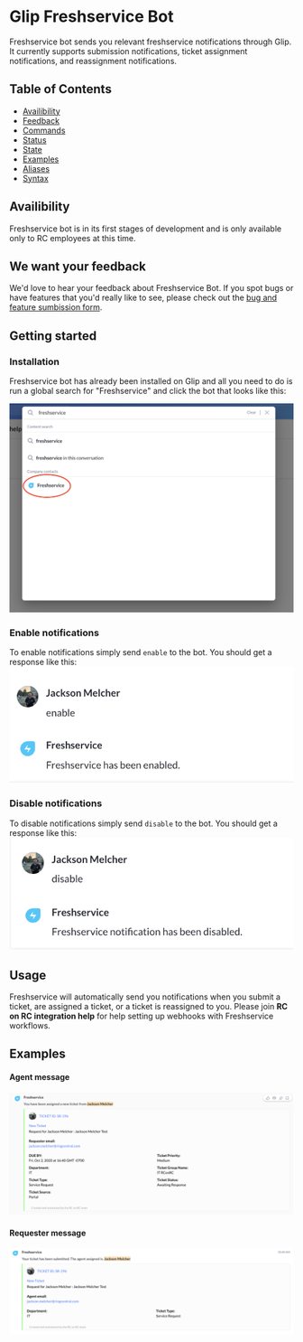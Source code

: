 # Glip Freshservice Bot

Freshservice bot sends you relevant freshservice notifications through Glip. It currently supports submission notifications, ticket assignment notifications, and reassignment notifications.

## Table of Contents

-   [Availibility](#Availibility)
-   [Feedback](#We-want-your-feedback)
-   [Commands](#Commands)
-   [Status](#Status)
-   [State](#State)
-   [Examples](#Examples)
-   [Aliases](#Aliases)
-   [Syntax](#Syntax)

## Availibility

Freshservice bot is in its first stages of development and is only available only to RC employees at this time.

## We want your feedback

We'd love to hear your feedback about Freshservice Bot. If you spot bugs or have features that you'd really like to see, please check out the [bug and feature sumbission form](https://forms.gle/KKYKVVoxUN5z32dY7).

## Getting started

### Installation

Freshservice bot has already been installed on Glip and all you need to do is run a global search for "Freshservice" and click the bot that looks like this:

![Global Search screenshot](images/search.png)

### Enable notifications

To enable notifications simply send `enable` to the bot. You should get a response like this:
![](images/enable.png)

### Disable notifications

To disable notifications simply send `disable` to the bot. You should get a response like this:
![](images/disable.png)

## Usage

Freshservice will automatically send you notifications when you submit a ticket, are assigned a ticket, or a ticket is reassigned to you. Please join **RC on RC integration help** for help setting up webhooks with Freshservice workflows.

## Examples

#### Agent message

![Agent message](images/agent_message.png)

#### Requester message

![Requester message](images/requester_message.png)
